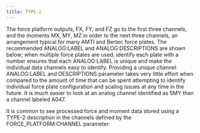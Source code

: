 ```yaml
---
title: TYPE-2
---
```


The force platform outputs, FX, FY, and FZ go to the first three channels, and the moments MX, MY, MZ in order to the next three channels, an arrangement typical for many AMTI and Bertec force plates. The recommended ANALOG:LABEL and ANALOG:DESCRIPTIONS are shown below; when multiple force plates are used, identify each plate with a number ensures that each ANALOG:LABEL is unique and make the individual data channels easy to identify.  Providing a unique channel ANALOG:LABEL and DESCRIPTIONS parameter takes very little effort when compared to the amount of time that can be spent attempting to identify individual force plate configuration and scaling issues at any time in the future.  It is much easier to look at an analog channel identified as 5MY than a channel labeled A047.

It is common to see processed force and moment data stored using a TYPE-2 description in the channels defined by the FORCE_PLATFORM:CHANNEL parameter.
